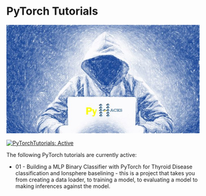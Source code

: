 # PyTorch Tutorials

<img src ="man/figures/PyHacks.jpeg"> <!-- width="300" height="150">-->
 <!-- badges: start -->
  [![PyTorchTutorials: Active](https://www.repostatus.org/badges/latest/active.svg)](https://www.repostatus.org/#active)
<!-- badges: end -->


The following PyTorch tutorials are currently active:

- 01 - Building a MLP Binary Classifier with PyTorch for Thyroid Disease classification and Ionsphere baselining - this is a project that takes you from creating a data loader, to training a model, to evaluating a model to making inferences against the model. 


